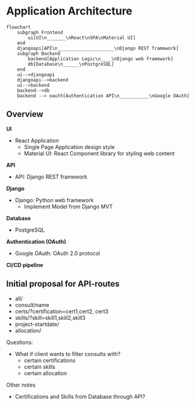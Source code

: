 # Application Architecture

```mermaid
flowchart
    subgraph Frontend
        ui[UI\n_______\nReact\nSPA\nMaterial UI]
    end
    djangoapi[API\n_____________________\nDjango REST framework]
    subgraph Backend
        backend[Application Logic\n____\nDjango web framework]
        db[Database\n______\nPostgreSQL]
    end
    ui-->djangoapi
    djangoapi-->backend
    ui-->backend
    backend-->db
    backend --> oauth[Authentication API\n___________\nGoogle OAuth]
```

## Overview

**UI**

- React Application
  - Single Page Application design style
  - Material UI: React Component library for styling web content

**API**

- API: Django REST framework

**Django**

- Django: Python web framework
  - Implement Model from Django MVT

**Database**

- PostgreSQL

**Authentication (OAuth)**

- Google OAuth: OAuth 2.0 protocol

**CI/CD pipeline**

## Initial proposal for API-routes

- all/
- consult/name
- certs/?certification=cert1,cert2, cert3
- skills/?skill=skill1,skill2,skill3
- project-startdate/
- allocation/

Questions:

- What if client wants to filter consults with?
  - certain certifications
  - certain skills
  - certain allocation

Other notes

- Certifications and Skills from Database through API?
